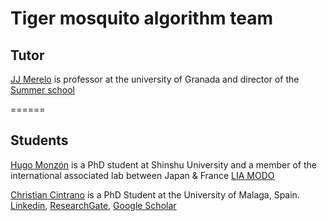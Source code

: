 # Tiger mosquito algorithm team


## Tutor

[JJ Merelo](https://github.com/JJ) is professor at the university of Granada and director of the [Summer school](https://sigevo-summer-school-2018.github.io)


======
## Students

[Hugo Monzón](https://github.com/hmonzon) is a PhD student at Shinshu University and a member of the international associated lab between Japan & France [LIA MODO](https://sites.google.com/view/lia-modo/)

[Christian Cintrano](http://christiancintrano.com) is a PhD Student at the University of Malaga, Spain. [Linkedin](https://linkedin.com/in/christiancintrano), [ResearchGate](https://www.researchgate.net/profile/Christian_Cintrano), [Google Scholar](scholar.google.es/citations?user=uiC1edgAAAAJ&hl=en)

